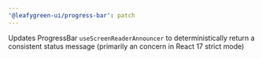 ```yaml
---
'@leafygreen-ui/progress-bar': patch
---
```


Updates ProgressBar `useScreenReaderAnnouncer` to deterministically return a consistent status message (primarily an concern in React 17 strict mode)
